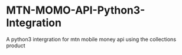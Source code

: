 # MTN-MOMO-API-Python3-Integration
A python3 intergration for mtn mobile money api using the collections product
